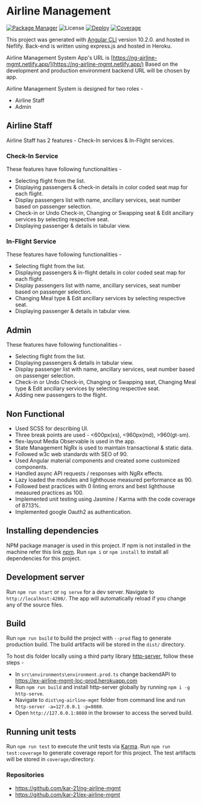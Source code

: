 # Airline Management 

[![Package Manager](https://img.shields.io/badge/npm-6.13.4-red?style=flat-square)](https://docs.npmjs.com/cli/v6) ![License](https://img.shields.io/badge/license-MIT-brightgreen?style=flat-square) [![Deploy](https://img.shields.io/badge/deploy-netlify-blue?style=flat-square)](https://ng-airline-mgmt.netlify.app/) [![Coverage](https://img.shields.io/badge/coverage-86.91%-green?style=flat-square)](https://ng-airline-mgmt.netlify.app/) 

This project was generated with [Angular CLI](https://github.com/angular/angular-cli) version 10.2.0. and hosted in Neflify. Back-end is written using express.js and hosted in Heroku.

Airline Management System App's URL is [https://ng-airline-mgmt.netlify.app/](https://ng-airline-mgmt.netlify.app/)
Based on the development and production environment backend URL will be chosen by app.

Airline Management System is designed for two roles -

- Airline Staff
- Admin


## Airline Staff
Airline Staff has 2 features - Check-In services & In-Flight services. 

### Check-In Service
These features have following  functionalities - 
- Selecting flight from the list. 
- Displaying passengers & check-in details in color coded seat map for each flight.
- Display passengers list with name, ancillary services, seat number based on passenger selection.
- Check-in or Undo Check-in, Changing or Swapping seat & Edit ancillary services by selecting respective seat.
- Displaying passenger & details in tabular view.

### In-Flight Service
These features have following  functionalities - 
- Selecting flight from the list. 
- Displaying passengers & in-flight details in color coded seat map for each flight.
- Display passengers list with name, ancillary services, seat number based on passenger selection.
- Changing Meal type & Edit ancillary services by selecting respective seat.
- Displaying passenger & details in tabular view.

## Admin
These features have following  functionalities -
- Selecting flight from the list. 
- Displaying passengers & details in tabular view.
- Display passenger list with name, ancillary services, seat number based on passenger selection.
- Check-in or Undo Check-in, Changing or Swapping seat, Changing Meal type & Edit ancillary services by selecting respective seat.
- Adding new passengers to the flight.

## Non Functional
- Used SCSS for describing UI.
- Three break points are used - <600px(xs), <960px(md), >960(gt-sm).
- flex-layout Media Observable is used in the app.
- State Management NgRx is used to maintain transactional & static data.
- Followed w3c web standards with SEO of 90.
- Used Angular material components and created some customized components.
- Handled async API requests / responses with NgRx effects.
- Lazy loaded the modules and lighthouse measured performance as 90.
- Followed best practices with 0 linting errors and best lighthouse measured practices as 100.
- Implemented unit testing using Jasmine / Karma with the code coverage of 87.13%.
- Implemented google Oauth2 as authentication.

## Installing dependencies

NPM package manager is used in this project. If npm is not installed in the machine refer this link [npm](https://docs.npmjs.com/cli/v6/configuring-npm/install).
Run `npm i` or `npm install` to install all dependencies for this project. 

## Development server

Run `npm run start` or `ng serve` for a dev server. Navigate to `http://localhost:4200/`. The app will automatically reload if you change any of the source files.

## Build

Run `npm run build` to build the project with `--prod` flag to generate production build. The build artifacts will be stored in the `dist/` directory.

To host dis folder locally using a third party library [http-server](https://www.npmjs.com/package/http-server), follow these steps - 
- In `src\environments\environment.prod.ts` change backendAPI to https://ex-airline-mgmt-loc-prod.herokuapp.com
- Run `npm run build` and  install http-server globally by running `npm i -g http-serve`. 
- Navigate to `dist\ng-airline-mgmt` folder from command line and run `http-server -a=127.0.0.1 -p=8080`.
- Open `http://127.0.0.1:8080` in the browser to access the served build.

## Running unit tests

Run `npm run test` to execute the unit tests via [Karma](https://karma-runner.github.io). Run `npm run test:coverage` to generate coverage report for this project. The test artifacts will be stored in `coverage/`directory. 

### Repositories

- https://github.com/kar-21/ng-airline-mgmt
- https://github.com/kar-21/ex-airline-mgmt
